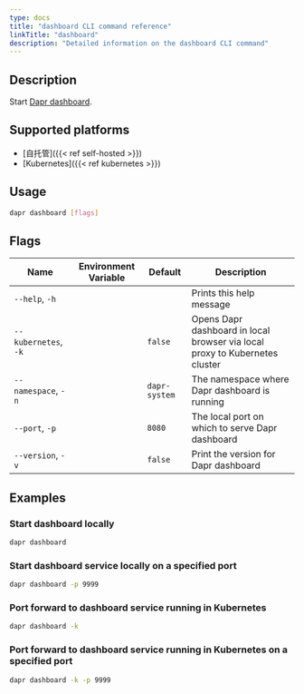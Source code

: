 ```yaml
---
type: docs
title: "dashboard CLI command reference"
linkTitle: "dashboard"
description: "Detailed information on the dashboard CLI command"
---
```


## Description

Start [Dapr dashboard](https://github.com/dapr/dashboard).

## Supported platforms

- [自托管]({{< ref self-hosted >}})
- [Kubernetes]({{< ref kubernetes >}})

## Usage
```bash
dapr dashboard [flags]
```

## Flags

| Name                 | Environment Variable | Default       | Description                                                                 |
| -------------------- | -------------------- | ------------- | --------------------------------------------------------------------------- |
| `--help`, `-h`       |                      |               | Prints this help message                                                    |
| `--kubernetes`, `-k` |                      | `false`       | Opens Dapr dashboard in local browser via local proxy to Kubernetes cluster |
| `--namespace`, `-n`  |                      | `dapr-system` | The namespace where Dapr dashboard is running                               |
| `--port`, `-p`       |                      | `8080`        | The local port on which to serve Dapr dashboard                             |
| `--version`, `-v`    |                      | `false`       | Print the version for Dapr dashboard                                        |

## Examples

### Start dashboard locally
```bash
dapr dashboard
```

### Start dashboard service locally on a specified port
```bash
dapr dashboard -p 9999
```

### Port forward to dashboard service running in Kubernetes
```bash
dapr dashboard -k
```

### Port forward to dashboard service running in Kubernetes on a specified port
```bash
dapr dashboard -k -p 9999
```
